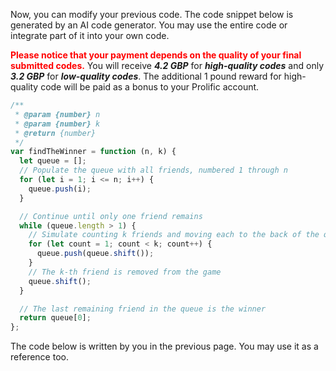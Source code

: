 Now, you can modify your previous code.  The code snippet below is generated by an AI code generator. You may use the entire code or integrate part of it into your own code. 



<span style="color: red;">**Please notice that your payment depends on the quality of your final submitted codes.**</span> You will receive ***4.2 GBP*** for ***high-quality codes*** and only ***3.2 GBP*** for ***low-quality codes***. The additional 1 pound reward for high-quality code will be paid as a bonus to your Prolific account.  

```javascript
/**
 * @param {number} n
 * @param {number} k
 * @return {number}
 */
var findTheWinner = function (n, k) {
  let queue = [];
  // Populate the queue with all friends, numbered 1 through n
  for (let i = 1; i <= n; i++) {
    queue.push(i);
  }

  // Continue until only one friend remains
  while (queue.length > 1) {
    // Simulate counting k friends and moving each to the back of the queue
    for (let count = 1; count < k; count++) {
      queue.push(queue.shift());
    }
    // The k-th friend is removed from the game
    queue.shift();
  }

  // The last remaining friend in the queue is the winner
  return queue[0];
};
```

The code below is written by you in the previous page. You may use it as a reference too. 